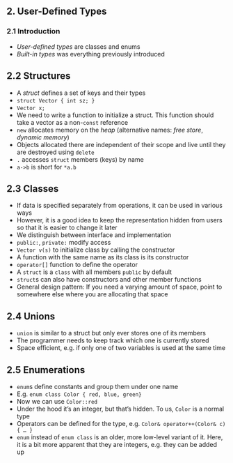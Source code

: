 ## 2. User-Defined Types

### 2.1 Introduction

* *User-defined types* are classes and enums
* *Built-in types* was everything previously introduced

## 2.2 Structures

* A *struct* defines a set of keys and their types
* `struct Vector { int sz; }`
* `Vector x;`
* We need to write a function to initialize a struct. This function should take a vector as a non-`const` reference
* `new` allocates memory on the *heap* (alternative names: *free store*, *dynamic memory*)
* Objects allocated there are independent of their scope and live until they are destroyed using `delete`
* `.` accesses `struct` members (keys) by name
* `a->b` is short for `*a.b` 

## 2.3 Classes

* If data is specified separately from operations, it can be used in various ways
* However, it is a good idea to keep the representation hidden from users so that it is easier to change it later
* We distinguish between interface and implementation
* `public:`, `private:` modify access
* `Vector v(s)` to initialize class by calling the constructor
* A function with the same name as its class is its constructor
* `operator[]` function to define the operator
* A `struct` is a `class` with all members `public` by default
* `struct`s can also have constructors and other member functions
* General design pattern: If you need a varying amount of space, point to somewhere else where you are allocating that space

## 2.4 Unions

* `union` is similar to a struct but only ever stores one of its members
* The programmer needs to keep track which one is currently stored
* Space efficient, e.g. if only one of two variables is used at the same time

## 2.5 Enumerations

* `enum`s define constants and group them under one name
* E.g. `enum class Color { red, blue, green}`
* Now we can use `Color::red`
* Under the hood it’s an integer, but that’s hidden. To us, `Color` is a normal type
* Operators can be defined for the type, e.g. `Color& operator++(Color& c) { … }`
* `enum` instead of `enum class` is an older, more low-level variant of it. Here, it is a bit more apparent that they are integers, e.g. they can be added up
